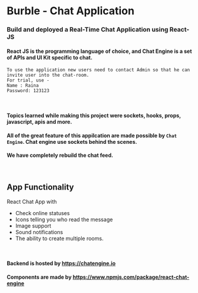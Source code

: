 # Burble - Chat Application

### Build and deployed a Real-Time Chat Application using React-JS
#### React JS is the programming language of choice, and Chat Engine is a set of APIs and UI Kit specific to chat.

```
To use the application new users need to contact Admin so that he can invite user into the chat-room.
For trial, use - 
Name : Raina
Password: 123123
```
<Br />

#### Topics learned while making this project were sockets, hooks, props, javascript, apis and more.     
#### All of the great feature of this appilcation are made possible by `Chat Engine`. Chat engine use sockets behind the scenes.      
#### We have completely rebuild the chat feed.
<Br />

## App Functionality

React Chat App with 
- Check online statuses
- Icons telling you who read the message
- Image support
- Sound notifications 
- The ability to create multiple rooms.

<Br />

#### Backend is hosted by https://chatengine.io 
#### Components are made by https://www.npmjs.com/package/react-chat-engine
